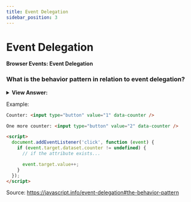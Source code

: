 ```yaml
---
title: Event Delegation
sidebar_position: 3
---
```


# Event Delegation

**Browser Events: Event Delegation**

<head>
  <title>Event Delegation - JavaScript Interview Questions & Answers</title>
  <meta charSet="utf-8" />
</head>

### What is the behavior pattern in relation to event delegation?

<details>
  <summary><strong>View Answer:</strong></summary>
  <div>
  <div><strong>Interview Response:</strong> In relation to events the behavior pattern has two parts. First, we add a custom attribute to an element that describes its behavior. Second, document-wide handler tracks events, and if an event happens on an attributed element – performs the action.
    </div>
  </div>
</details>

Example:

```html
Counter: <input type="button" value="1" data-counter />

One more counter: <input type="button" value="2" data-counter />

<script>
  document.addEventListener('click', function (event) {
    if (event.target.dataset.counter != undefined) {
      // if the attribute exists...

      event.target.value++;
    }
  });
</script>
```

Source: <https://javascript.info/event-delegation#the-behavior-pattern>
